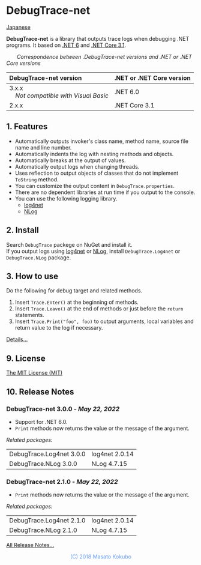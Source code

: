 # DebugTrace-net

[Japanese](README_ja.md)

**DebugTrace-net** is a library that outputs trace logs when debugging .NET programs.
It based on [.NET 6](https://docs.microsoft.com/ja-jp/dotnet/core/whats-new/dotnet-6) and
[.NET Core 3.1](https://docs.microsoft.com/ja-jp/dotnet/core/whats-new/dotnet-core-3-1).

&emsp;&emsp;_Correspondence between .DebugTrace-net versions and .NET or .NET Core versions_

|DebugTrace-net version|.NET or .NET Core version|
|:----|:----|
|3.x.x<br>&emsp;_Not compatible with Visual Basic_|.NET 6.0|
|2.x.x|.NET Core 3.1|

## 1. Features

* Automatically outputs invoker's class name, method name, source file name and line number.
* Automatically indents the log with nesting methods and objects.
* Automatically breaks at the output of values.
* Automatically output logs when changing threads.
* Uses reflection to output objects of classes that do not implement `ToString` method.
* You can customize the output content in `DebugTrace.properties`.
* There are no dependent libraries at run time if you output to the console.
* You can use the following logging library.
    * [log4net](ttps://logging.apache.org/log4net/)
    * [NLog](http://nlog-project.org/)

## 2. Install

Search `DebugTrace` packege on NuGet and install it.  
If you output logs using [log4net](https://logging.apache.org/log4net/) or [NLog](http://nlog-project.org/),
install `DebugTrace.Log4net` or `DebugTrace.NLog` package.

## 3. How to use

Do the following for debug target and related methods.

1. Insert `Trace.Enter()` at the beginning of methods.
1. Insert `Trace.Leave()` at the end of methods or just before the `return` statements.
1. Insert `Trace.Print("foo", foo)` to output arguments, local variables and return value to the log if necessary.

[Details...](README_details.md)

## 9. License

[The MIT License (MIT)](LICENSE)

## 10. Release Notes

### DebugTrace-net 3.0.0 - _May 22, 2022_

* Support for .NET 6.0.
* `Print` methods now returns the value or the message of the argument.

_Related packages:_
<table>
    <tr><td>DebugTrace.Log4net 3.0.0</td><td>log4net 2.0.14</td></tr>
    <tr><td>DebugTrace.NLog 3.0.0</td><td>NLog 4.7.15</td></tr>
</table>

### DebugTrace-net 2.1.0 - _May 22, 2022_

* `Print` methods now returns the value or the message of the argument.

_Related packages:_
<table>
    <tr><td>DebugTrace.Log4net 2.1.0</td><td>log4net 2.0.14</td></tr>
    <tr><td>DebugTrace.NLog 2.1.0</td><td>NLog 4.7.15</td></tr>
</table>

[All Release Notes...](README_releaseNotes.md)

<div align="center" style="color:#6699EE">(C) 2018 Masato Kokubo</div>
